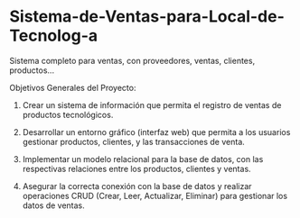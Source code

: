 # Sistema-de-Ventas-para-Local-de-Tecnolog-a
Sistema completo para ventas, con proveedores, ventas, clientes, productos...

Objetivos Generales del Proyecto: 

1. Crear un sistema de información que permita el registro de ventas de productos tecnológicos.

2. Desarrollar un entorno gráfico (interfaz web) que permita a los usuarios gestionar productos, clientes, y las transacciones de venta.

3. Implementar un modelo relacional para la base de datos, con las respectivas relaciones entre los productos, clientes y ventas.

4. Asegurar la correcta conexión con la base de datos y realizar operaciones CRUD (Crear, Leer, Actualizar, Eliminar) para gestionar los datos de ventas.
